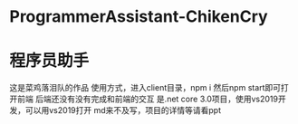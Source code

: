 # ProgrammerAssistant-ChikenCry
程序员助手
=======
这是菜鸡落泪队的作品
使用方式，进入client目录，npm i
然后npm start即可打开前端
后端还没有没有完成和前端的交互
是.net core 3.0项目，使用vs2019开发，可以用vs2019打开
md来不及写，项目的详情等请看ppt

